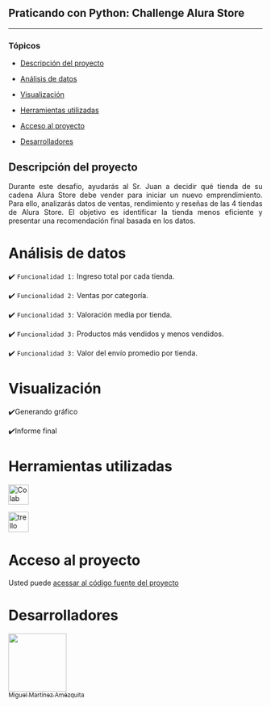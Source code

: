 ## Praticando con Python: Challenge Alura Store
<hr>

### Tópicos 

- [Descripción del proyecto](#Descripción-del-proyecto)

- [Análisis de datos](#Análisis-de-datos)

- [Visualización](#Visualización)

- [Herramientas utilizadas](#Herramientas-utilizadas)

- [Acceso al proyecto](#Acceso-al-proyecto)

- [Desarrolladores](#Desarrolladores)

## Descripción del proyecto
<p align="justify">
Durante este desafío, ayudarás al Sr. Juan a decidir qué tienda de su cadena Alura Store debe vender para iniciar un nuevo emprendimiento. Para ello, analizarás datos de ventas, rendimiento y reseñas de las 4 tiendas de Alura Store. El objetivo es identificar la tienda menos eficiente y presentar una recomendación final basada en los datos.
</p>

# Análisis de datos

:heavy_check_mark: `Funcionalidad 1:` Ingreso total por cada tienda.

:heavy_check_mark: `Funcionalidad 2:` Ventas por categoría.

:heavy_check_mark: `Funcionalidad 3:` Valoración media por tienda.

:heavy_check_mark: `Funcionalidad 3:` Productos más vendidos y menos vendidos.

:heavy_check_mark: `Funcionalidad 3:` Valor del envío promedio por tienda.

# Visualización

:heavy_check_mark:Generando gráfico

:heavy_check_mark:Informe final


# Herramientas utilizadas
<a href="https://colab.research.google.com/" target="_blank"> <img src="https://www.google.com/url?sa=i&url=https%3A%2F%2Fmikaelahonen.com%2Fen%2Fdata%2Fgoogle-colab%2F&psig=AOvVaw3RCdJ-1ipZh3G4GX3Z6MoO&ust=1745184927729000&source=images&cd=vfe&opi=89978449&ved=2ahUKEwj-zt_OhuWMAxVGA7kGHT56ObUQjRx6BAgAEBo" alt="Colab" width="40" height="40"/> </a> 

<a href="https://www.trello.com" target="_blank"> <img src="https://encrypted-tbn0.gstatic.com/images?q=tbn:ANd9GcSCbY1-Um96CJj5CiENgILgx12Sc6ZV-NPLdw&s" alt="trello" width="40" height="40"/> </a> 

# Acceso al proyecto
Usted puede [acessar al código fuente del proyecto](https://colab.research.google.com/drive/1AvnDLSB69-z_owImb5f9hZpN8XQ32KM6?hl=es-419) 

# Desarrolladores
[<img src="https://avatars.githubusercontent.com/u/87500675?s=400&u=3fff02d252f8ba421132223d77181d1f0549cc25&v=4" width=115><br><sub>Miguel Martínez Amézquita</sub>](https://github.com/Tecindes) 
